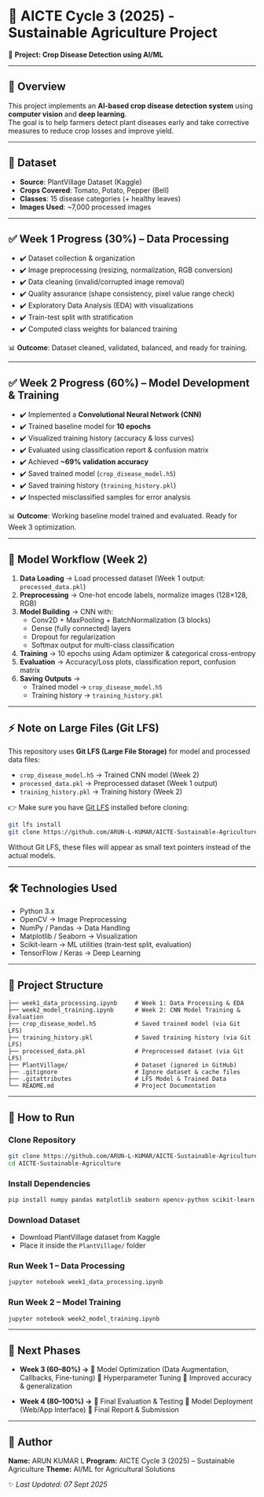 
# 🌱 AICTE Cycle 3 (2025) - Sustainable Agriculture Project  

📌 **Project: Crop Disease Detection using AI/ML**  

---

## 📖 Overview  
This project implements an **AI-based crop disease detection system** using **computer vision** and **deep learning**.  
The goal is to help farmers detect plant diseases early and take corrective measures to reduce crop losses and improve yield.  

---

## 📂 Dataset  
- **Source**: PlantVillage Dataset (Kaggle)  
- **Crops Covered**: Tomato, Potato, Pepper (Bell)  
- **Classes**: 15 disease categories (+ healthy leaves)  
- **Images Used**: ~7,000 processed images  

---

## ✅ Week 1 Progress (30%) – Data Processing  
- ✔️ Dataset collection & organization  
- ✔️ Image preprocessing (resizing, normalization, RGB conversion)  
- ✔️ Data cleaning (invalid/corrupted image removal)  
- ✔️ Quality assurance (shape consistency, pixel value range check)  
- ✔️ Exploratory Data Analysis (EDA) with visualizations  
- ✔️ Train-test split with stratification  
- ✔️ Computed class weights for balanced training  

📊 **Outcome**: Dataset cleaned, validated, balanced, and ready for training.  

---

## ✅ Week 2 Progress (60%) – Model Development & Training  
- ✔️ Implemented a **Convolutional Neural Network (CNN)**  
- ✔️ Trained baseline model for **10 epochs**  
- ✔️ Visualized training history (accuracy & loss curves)  
- ✔️ Evaluated using classification report & confusion matrix  
- ✔️ Achieved **~69% validation accuracy**  
- ✔️ Saved trained model (`crop_disease_model.h5`)  
- ✔️ Saved training history (`training_history.pkl`)  
- ✔️ Inspected misclassified samples for error analysis  

📊 **Outcome**: Working baseline model trained and evaluated. Ready for Week 3 optimization.  

---

## 🧠 Model Workflow (Week 2)  
1. **Data Loading** → Load processed dataset (Week 1 output: `processed_data.pkl`)  
2. **Preprocessing** → One-hot encode labels, normalize images (128×128, RGB)  
3. **Model Building** → CNN with:
   - Conv2D + MaxPooling + BatchNormalization (3 blocks)  
   - Dense (fully connected) layers  
   - Dropout for regularization  
   - Softmax output for multi-class classification  
4. **Training** → 10 epochs using Adam optimizer & categorical cross-entropy  
5. **Evaluation** → Accuracy/Loss plots, classification report, confusion matrix  
6. **Saving Outputs** →  
   - Trained model → `crop_disease_model.h5`  
   - Training history → `training_history.pkl`  

---

## ⚡ Note on Large Files (Git LFS)  
This repository uses **Git LFS (Large File Storage)** for model and processed data files:  
- `crop_disease_model.h5` → Trained CNN model (Week 2)  
- `processed_data.pkl` → Preprocessed dataset (Week 1 output)  
- `training_history.pkl` → Training history (Week 2)  

👉 Make sure you have [Git LFS](https://git-lfs.github.com/) installed before cloning:  
```bash
git lfs install
git clone https://github.com/ARUN-L-KUMAR/AICTE-Sustainable-Agriculture.git
````

Without Git LFS, these files will appear as small text pointers instead of the actual models.

---

## 🛠️ Technologies Used

* Python 3.x
* OpenCV → Image Preprocessing
* NumPy / Pandas → Data Handling
* Matplotlib / Seaborn → Visualization
* Scikit-learn → ML utilities (train-test split, evaluation)
* TensorFlow / Keras → Deep Learning

---

## 📂 Project Structure

```
├── week1_data_processing.ipynb     # Week 1: Data Processing & EDA
├── week2_model_training.ipynb      # Week 2: CNN Model Training & Evaluation
├── crop_disease_model.h5           # Saved trained model (via Git LFS)
├── training_history.pkl            # Saved training history (via Git LFS)
├── processed_data.pkl              # Preprocessed dataset (via Git LFS)
├── PlantVillage/                   # Dataset (ignored in GitHub)
├── .gitignore                      # Ignore dataset & cache files
├── .gitattributes                  # LFS Model & Trained Data
└── README.md                       # Project Documentation
```

---

## 🚀 How to Run

### Clone Repository

```bash
git clone https://github.com/ARUN-L-KUMAR/AICTE-Sustainable-Agriculture.git
cd AICTE-Sustainable-Agriculture
```

### Install Dependencies

```bash
pip install numpy pandas matplotlib seaborn opencv-python scikit-learn tensorflow
```

### Download Dataset

* Download PlantVillage dataset from Kaggle
* Place it inside the `PlantVillage/` folder

### Run Week 1 – Data Processing

```bash
jupyter notebook week1_data_processing.ipynb
```

### Run Week 2 – Model Training

```bash
jupyter notebook week2_model_training.ipynb
```

---

## 📅 Next Phases

* **Week 3 (60–80%) →**
  🔹 Model Optimization (Data Augmentation, Callbacks, Fine-tuning)
  🔹 Hyperparameter Tuning
  🔹 Improved accuracy & generalization

* **Week 4 (80–100%) →**
  🔹 Final Evaluation & Testing
  🔹 Model Deployment (Web/App Interface)
  🔹 Final Report & Submission

---

## 👤 Author

**Name:** ARUN KUMAR L
**Program:** AICTE Cycle 3 (2025) – Sustainable Agriculture
**Theme:** AI/ML for Agricultural Solutions

✨ *Last Updated: 07 Sept 2025*

```